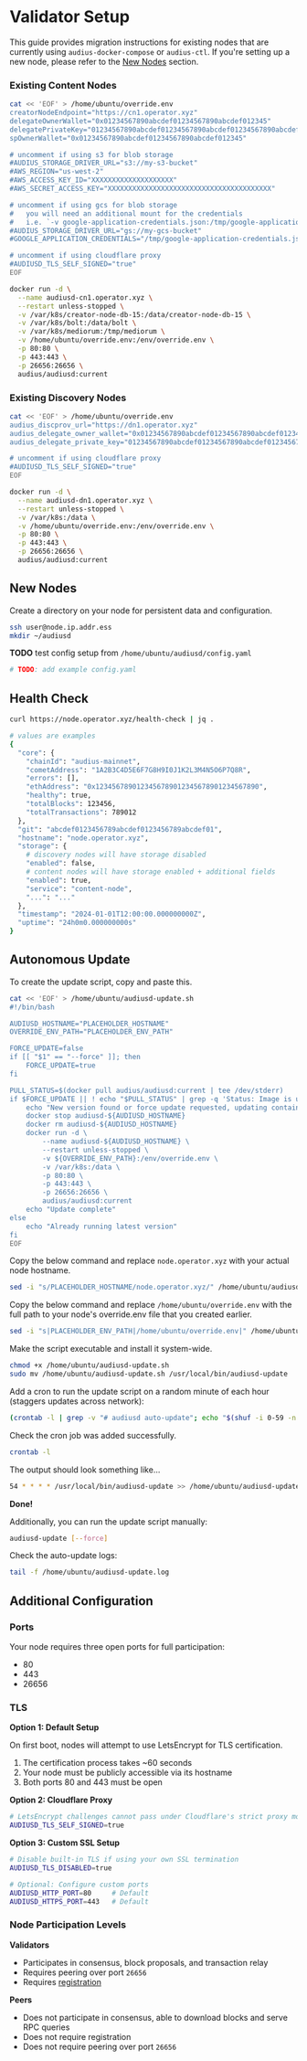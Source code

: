 # Validator Setup

This guide provides migration instructions for existing nodes that are currently using `audius-docker-compose` or `audius-ctl`. If you're setting up a new node, please refer to the [New Nodes](#new-nodes) section.

### Existing Content Nodes

```bash
cat << 'EOF' > /home/ubuntu/override.env
creatorNodeEndpoint="https://cn1.operator.xyz"
delegateOwnerWallet="0x01234567890abcdef01234567890abcdef012345"
delegatePrivateKey="01234567890abcdef01234567890abcdef01234567890abcdef01234567890ab"
spOwnerWallet="0x01234567890abcdef01234567890abcdef012345"

# uncomment if using s3 for blob storage
#AUDIUS_STORAGE_DRIVER_URL="s3://my-s3-bucket"
#AWS_REGION="us-west-2"
#AWS_ACCESS_KEY_ID="XXXXXXXXXXXXXXXXXXXX"
#AWS_SECRET_ACCESS_KEY="XXXXXXXXXXXXXXXXXXXXXXXXXXXXXXXXXXXXXXXX"

# uncomment if using gcs for blob storage
#   you will need an additional mount for the credentials
#   i.e. `-v google-application-credentials.json:/tmp/google-application-credentials.json`
#AUDIUS_STORAGE_DRIVER_URL="gs://my-gcs-bucket"
#GOOGLE_APPLICATION_CREDENTIALS="/tmp/google-application-credentials.json"

# uncomment if using cloudflare proxy
#AUDIUSD_TLS_SELF_SIGNED="true"
EOF

docker run -d \
  --name audiusd-cn1.operator.xyz \
  --restart unless-stopped \
  -v /var/k8s/creator-node-db-15:/data/creator-node-db-15 \
  -v /var/k8s/bolt:/data/bolt \
  -v /var/k8s/mediorum:/tmp/mediorum \
  -v /home/ubuntu/override.env:/env/override.env \
  -p 80:80 \
  -p 443:443 \
  -p 26656:26656 \
  audius/audiusd:current
```

### Existing Discovery Nodes

```bash
cat << 'EOF' > /home/ubuntu/override.env
audius_discprov_url="https://dn1.operator.xyz"
audius_delegate_owner_wallet="0x01234567890abcdef01234567890abcdef012345"
audius_delegate_private_key="01234567890abcdef01234567890abcdef01234567890abcdef01234567890ab"

# uncomment if using cloudflare proxy
#AUDIUSD_TLS_SELF_SIGNED="true"
EOF

docker run -d \
  --name audiusd-dn1.operator.xyz \
  --restart unless-stopped \
  -v /var/k8s:/data \
  -v /home/ubuntu/override.env:/env/override.env \
  -p 80:80 \
  -p 443:443 \
  -p 26656:26656 \
  audius/audiusd:current
```

## New Nodes

Create a directory on your node for persistent data and configuration.

```bash
ssh user@node.ip.addr.ess
mkdir ~/audiusd
```

**TODO** test config setup from `/home/ubuntu/audiusd/config.yaml`

```bash
# TODO: add example config.yaml
```

## Health Check

```bash
curl https://node.operator.xyz/health-check | jq .

# values are examples
{
  "core": {
    "chainId": "audius-mainnet",
    "cometAddress": "1A2B3C4D5E6F7G8H9I0J1K2L3M4N5O6P7Q8R",
    "errors": [],
    "ethAddress": "0x1234567890123456789012345678901234567890",
    "healthy": true,
    "totalBlocks": 123456,
    "totalTransactions": 789012
  },
  "git": "abcdef0123456789abcdef0123456789abcdef01",
  "hostname": "node.operator.xyz", 
  "storage": {
    # discovery nodes will have storage disabled
    "enabled": false,
    # content nodes will have storage enabled + additional fields
    "enabled": true,
    "service": "content-node",
    "...": "..."
  },
  "timestamp": "2024-01-01T12:00:00.000000000Z",
  "uptime": "24h0m0.000000000s"
}
```

## Autonomous Update

To create the update script, copy and paste this.

```bash
cat << 'EOF' > /home/ubuntu/audiusd-update.sh
#!/bin/bash

AUDIUSD_HOSTNAME="PLACEHOLDER_HOSTNAME"
OVERRIDE_ENV_PATH="PLACEHOLDER_ENV_PATH"

FORCE_UPDATE=false
if [[ "$1" == "--force" ]]; then
    FORCE_UPDATE=true
fi

PULL_STATUS=$(docker pull audius/audiusd:current | tee /dev/stderr)
if $FORCE_UPDATE || ! echo "$PULL_STATUS" | grep -q 'Status: Image is up to date'; then
    echo "New version found or force update requested, updating container..."
    docker stop audiusd-${AUDIUSD_HOSTNAME}
    docker rm audiusd-${AUDIUSD_HOSTNAME}
    docker run -d \
        --name audiusd-${AUDIUSD_HOSTNAME} \
        --restart unless-stopped \
        -v ${OVERRIDE_ENV_PATH}:/env/override.env \
        -v /var/k8s:/data \
        -p 80:80 \
        -p 443:443 \
        -p 26656:26656 \
        audius/audiusd:current
    echo "Update complete"
else
    echo "Already running latest version"
fi
EOF
```

Copy the below command and replace `node.operator.xyz` with your actual node hostname.

```bash
sed -i "s/PLACEHOLDER_HOSTNAME/node.operator.xyz/" /home/ubuntu/audiusd-update.sh
```

Copy the below command and replace `/home/ubuntu/override.env` with the full path to your node's override.env file that you created earlier.

```bash
sed -i "s|PLACEHOLDER_ENV_PATH|/home/ubuntu/override.env|" /home/ubuntu/audiusd-update.sh
```

Make the script executable and install it system-wide.

```bash
chmod +x /home/ubuntu/audiusd-update.sh
sudo mv /home/ubuntu/audiusd-update.sh /usr/local/bin/audiusd-update
```

Add a cron to run the update script on a random minute of each hour (staggers updates across network):

```bash
(crontab -l | grep -v "# audiusd auto-update"; echo "$(shuf -i 0-59 -n 1) * * * * /usr/local/bin/audiusd-update >> /home/ubuntu/audiusd-update.log 2>&1 # audiusd auto-update") | crontab -
```

Check the cron job was added successfully.

```bash
crontab -l
```

The output should look something like...
```bash
54 * * * * /usr/local/bin/audiusd-update >> /home/ubuntu/audiusd-update.log 2>&1 # audiusd update
```

**Done!**

Additionally, you can run the update script manually:

```bash
audiusd-update [--force]
```

Check the auto-update logs:

```bash
tail -f /home/ubuntu/audiusd-update.log
```

## Additional Configuration

### Ports

Your node requires three open ports for full participation:

- 80
- 443
- 26656

### TLS

**Option 1: Default Setup**

On first boot, nodes will attempt to use LetsEncrypt for TLS certification.

1. The certification process takes ~60 seconds
2. Your node must be publicly accessible via its hostname
3. Both ports 80 and 443 must be open

**Option 2: Cloudflare Proxy**

```bash
# LetsEncrypt challenges cannot pass under Cloudflare's strict proxy mode
AUDIUSD_TLS_SELF_SIGNED=true
```

**Option 3: Custom SSL Setup**
```bash
# Disable built-in TLS if using your own SSL termination
AUDIUSD_TLS_DISABLED=true

# Optional: Configure custom ports
AUDIUSD_HTTP_PORT=80     # Default
AUDIUSD_HTTPS_PORT=443   # Default
```

### Node Participation Levels

**Validators**
- Participates in consensus, block proposals, and transaction relay
- Requires peering over port `26656`
- Requires [registration](https://docs.audius.org/node-operator/setup/registration/)

**Peers**
- Does not participate in consensus, able to download blocks and serve RPC queries
- Does not require registration
- Does not require peering over port `26656`
